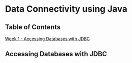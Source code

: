 # Data Connectivity using Java

## Table of Contents

[Week 1 - Accessing Databases with JDBC](#accessing-databases-with-jdbc)

## Accessing Databases with JDBC
